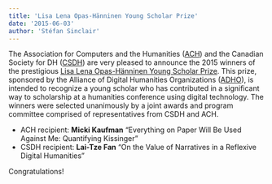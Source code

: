 ```yaml
---
title: 'Lisa Lena Opas-Hänninen Young Scholar Prize'
date: '2015-06-03'
author: 'Stéfan Sinclair'
---
```

The Association for Computers and the Humanities ([ACH](/)) and the Canadian Society for DH ([CSDH](/)) are very pleased to announce the 2015 winners of the prestigious [Lisa Lena Opas-Hänninen Young Scholar Prize](http://adho.org/awards/lisa-lena-opas-h%C3%A4nninen-young-scholar-prize). This prize, sponsored by the Alliance of Digital Humanities Organizations ([ADHO](http://adho.org)), is intended to recognize a young scholar who has contributed in a significant way to scholarship at a humanities conference using digital technology. The winners were selected unanimously by a joint awards and program committee comprised of representatives from CSDH and ACH.

- ACH recipient: **Micki Kaufman** “Everything on Paper Will Be Used Against Me: Quantifying Kissinger”
- CSDH recipient: **Lai-Tze Fan** “On the Value of Narratives in a Reflexive Digital Humanities”

Congratulations!